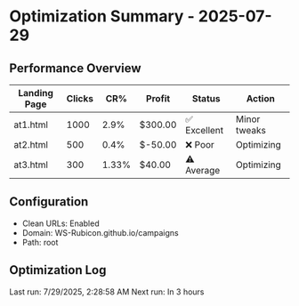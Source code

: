 # Optimization Summary - 2025-07-29

## Performance Overview

| Landing Page | Clicks | CR% | Profit | Status | Action |
|--------------|--------|-----|--------|--------|--------|
| at1.html | 1000 | 2.9% | $300.00 | ✅ Excellent | Minor tweaks |
| at2.html | 500 | 0.4% | $-50.00 | ❌ Poor | Optimizing |
| at3.html | 300 | 1.33% | $40.00 | ⚠️ Average | Optimizing |

## Configuration
- Clean URLs: Enabled
- Domain: WS-Rubicon.github.io/campaigns
- Path: root

## Optimization Log
Last run: 7/29/2025, 2:28:58 AM
Next run: In 3 hours
